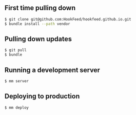 ## First time pulling down

```bash
$ git clone git@github.com:HookFeed/hookfeed.github.io.git
$ bundle install --path vendor
```

## Pulling down updates

```bash
$ git pull
$ bundle
```

## Running a development server

```bash
$ mm server
```

## Deploying to production

```bash
$ mm deploy
```
